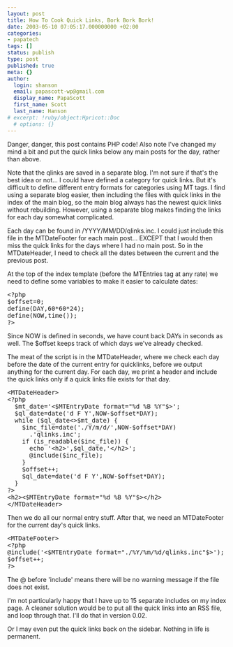 ```yaml
---
layout: post
title: How To Cook Quick Links, Bork Bork Bork!
date: 2003-05-10 07:05:17.000000000 +02:00
categories:
- papatech
tags: []
status: publish
type: post
published: true
meta: {}
author:
  login: shanson
  email: papascott-wp@gmail.com
  display_name: PapaScott
  first_name: Scott
  last_name: Hanson
# excerpt: !ruby/object:Hpricot::Doc
  # options: {}
---
```

<p>Danger, danger, this post contains PHP code! Also note I've changed my mind a bit and put the quick links below any main posts for the day, rather than above.</p>
<p>Note that the qlinks are saved in a separate blog. I'm not sure if that's the best idea or not... I could have defined a category for quick links. But it's difficult to define different entry formats for categories using MT tags. I find using a separate blog easier, then including the files with quick links in the index of the main blog, so the main blog always has the newest quick links without rebuilding. However, using a separate blog makes finding the links for each day somewhat complicated.  </p>
<p>Each day can be found in /YYYY/MM/DD/qlinks.inc. I could just include this file in the MTDateFooter for each main post... EXCEPT that I would then miss the quick links for the days where I had no main post. So in the MTDateHeader, I need to check all the dates between the current and the previous post.</p>
<p>At the top of the index template (before the MTEntries tag at any rate) we need to define some variables to make it easier to calculate dates:</p>
<pre>&lt;?php 
$offset=0;
define(DAY,60*60*24);
define(NOW,time());
?&gt;</pre>
<p>Since NOW is defined in seconds, we have count back DAYs in seconds as well. The $offset keeps track of which days we've already checked. </p>
<p>The meat of the script is in the MTDateHeader, where we check each day before the date of the current entry for quicklinks, before we output anything for the current day. For each day, we print a header and include the quick links only if a quick links file exists for that day.</p>
<pre>&lt;MTDateHeader>
&lt;?php
  $mt_date='&lt;$MTEntryDate format="%d %B %Y"$>';
  $ql_date=date('d F Y',NOW-$offset*DAY);
  while ($ql_date<>$mt_date) {
    $inc_file=date('./Y/m/d/',NOW-$offset*DAY)
      .'qlinks.inc';
    if (is_readable($inc_file)) {
      echo '&lt;h2>',$ql_date,'&lt;/h2>';
      @include($inc_file);
    }
    $offset++;
    $ql_date=date('d F Y',NOW-$offset*DAY);
  }
?>
&lt;h2><$MTEntryDate format="%d %B %Y"$>&lt;/h2>
&lt;/MTDateHeader></pre>
<p>Then we do all our normal entry stuff. After that, we need an MTDateFooter for the current day's quick links.</p>
<pre>&lt;MTDateFooter>
&lt;?php 
@include('<$MTEntryDate format="./%Y/%m/%d/qlinks.inc"$>');
$offset++;
?&gt;</pre>
<p>The @ before 'include' means there will be no warning message if the file does not exist. </p>
<p>I'm not particularly happy that I have up to 15 separate includes on my index page. A cleaner solution would be to put all the quick links into an RSS file, and loop through that. I'll do that in version 0.02.</p>
<p>Or I may even put the quick links back on the sidebar. Nothing in life is permanent.</p>
